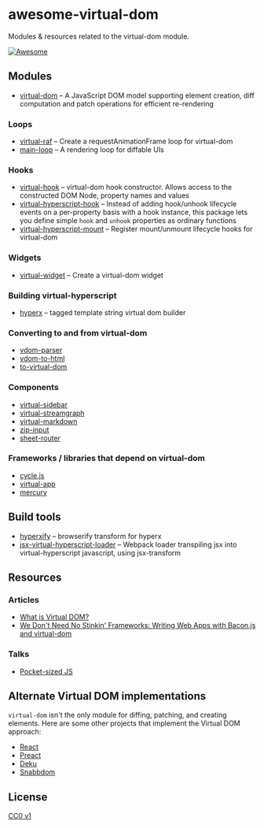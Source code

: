 # awesome-virtual-dom
Modules &amp; resources related to the virtual-dom module.

[![Awesome](https://cdn.rawgit.com/sindresorhus/awesome/d7305f38d29fed78fa85652e3a63e154dd8e8829/media/badge.svg)](https://github.com/sindresorhus/awesome)

## Modules

- [virtual-dom](https://www.npmjs.com/package/virtual-dom) – A JavaScript DOM model supporting element creation, diff computation and patch operations for efficient re-rendering

### Loops

- [virtual-raf](https://www.npmjs.com/package/virtual-raf) – Create a requestAnimationFrame loop for virtual-dom
- [main-loop](https://www.npmjs.com/package/main-loop) – A rendering loop for diffable UIs

### Hooks

- [virtual-hook](https://github.com/yoshuawuyts/virtual-hook) – virtual-dom hook constructor. Allows access to the constructed DOM Node, property names and values
- [virtual-hyperscript-hook](https://www.npmjs.com/package/virtual-hyperscript-hook) – Instead of adding hook/unhook lifecycle events on a per-property basis with a hook instance, this package lets you define simple `hook` and `unhook` properties as ordinary functions
- [virtual-hyperscript-mount](https://github.com/substack/virtual-hyperscript-mount) – Register mount/unmount lifecycle hooks for virtual-dom

### Widgets

- [virtual-widget](https://github.com/yoshuawuyts/virtual-widget) – Create a virtual-dom widget

### Building virtual-hyperscript

- [hyperx](https://github.com/substack/hyperx) – tagged template string virtual dom builder

### Converting to and from virtual-dom

- [vdom-parser](https://www.npmjs.com/package/vdom-parser)
- [vdom-to-html](https://www.npmjs.com/package/vdom-to-html)
- [to-virtual-dom](https://www.npmjs.com/package/to-virtual-dom)

### Components

- [virtual-sidebar](https://github.com/yoshuawuyts/virtual-sidebar)
- [virtual-streamgraph](https://github.com/yoshuawuyts/virtual-streamgraph)
- [virtual-markdown](https://github.com/yoshuawuyts/virtual-markdown)
- [zip-input](https://github.com/bendrucker/zip-input)
- [sheet-router](https://github.com/yoshuawuyts/sheet-router)

### Frameworks / libraries that depend on virtual-dom

- [cycle.js](https://github.com/cyclejs)
- [virtual-app](http://github.com/sethvincent/virtual-app)
- [mercury](https://github.com/Raynos/mercury)

## Build tools
- [hyperxify](https://github.com/substack/hyperxify) – browserify transform for hyperx
- [jsx-virtual-hyperscript-loader](https://www.npmjs.com/package/jsx-virtual-hyperscript-loader) – Webpack loader transpiling jsx into virtual-hyperscript javascript, using jsx-transform

## Resources

### Articles

- [What is Virtual DOM?](http://jbi.sh/what-is-virtual-dom/)
- [We Don't Need No Stinkin' Frameworks: Writing Web Apps with Bacon.js and virtual-dom](http://blog.javascripting.com/2015/03/11/we-dont-need-no-stinkin-frameworks/)

### Talks

- [Pocket-sized JS](https://www.youtube.com/watch?v=okk0BGV9oY0)



## Alternate Virtual DOM implementations

`virtual-dom` isn't the only module for diffing, patching, and creating elements. Here are some other projects that implement the Virtual DOM approach:

- [React](https://github.com/facebook/react)
- [Preact](https://github.com/developit/preact)
- [Deku](https://github.com/dekujs/deku)
- [Snabbdom](https://github.com/paldepind/snabbdom)

## License

[CC0 v1](LICENSE)
